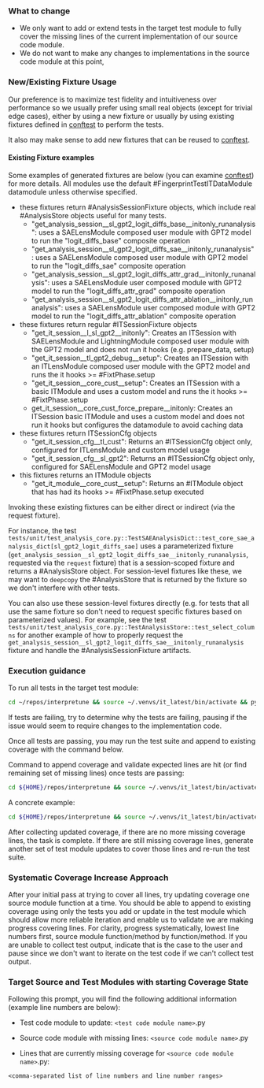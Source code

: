 ### What to change

- We only want to add or extend tests in the target test module to fully cover the missing lines of the current implementation of our source code module.
- We do not want to make any changes to implementations in the source code module at this point,

### New/Existing Fixture Usage

Our preference is to maximize test fidelity and intuitiveness over performance so we usually prefer using small real
objects (except for trivial edge cases), either by using a new fixture or usually by using existing fixtures defined in [conftest](../../tests/conftest.py) to
perform the tests.

It also may make sense to add new fixtures that can be reused to [conftest](../../tests/conftest.py).

#### Existing Fixture examples

Some examples of generated fixtures are below (you can examine [conftest](../../tests/conftest.py)) for more details.
All modules use the default #FingerprintTestITDataModule datamodule unless otherwise specified.

- these fixtures return #AnalysisSessionFixture objects, which include real #AnalysisStore objects useful for many tests.
  - "get_analysis_session\_\_sl_gpt2_logit_diffs_base\_\_initonly_runanalysis": uses a SAELensModule composed user module with GPT2 model to run the "logit_diffs_base" composite operation
  - "get_analysis_session\_\_sl_gpt2_logit_diffs_sae\_\_initonly_runanalysis": uses a SAELensModule composed user module with GPT2 model to run the "logit_diffs_sae" composite operation
  - "get_analysis_session\_\_sl_gpt2_logit_diffs_attr_grad\_\_initonly_runanalysis": uses a SAELensModule user composed module with GPT2 model to run the "logit_diffs_attr_grad" composite operation
  - "get_analysis_session\_\_sl_gpt2_logit_diffs_attr_ablation\_\_initonly_runanalysis": uses a SAELensModule user composed module with GPT2 model to run the "logit_diffs_attr_ablation" composite operation
- these fixtures return regular #ITSessionFixture objects
  - "get_it_session\_\_l_sl_gpt2\_\_initonly": Creates an ITSession with SAELensModule and LightningModule composed user module with the GPT2 model and does not run it hooks (e.g. prepare_data, setup)
  - "get_it_session\_\_tl_gpt2_debug\_\_setup": Creates an ITSession with an ITLensModule composed user module with the GPT2 model and runs the it hooks >= #FixtPhase.setup
  - "get_it_session\_\_core_cust\_\_setup": Creates an ITSession with a basic ITModule and uses a custom model and runs the it hooks >= #FixtPhase.setup
  - get_it_session\_\_core_cust_force_prepare\_\_initonly: Creates an ITSession basic ITModule and uses a custom model and does not run it hooks but configures the datamodule to avoid caching data
- these fixtures return ITSessionCfg objects
  - "get_it_session_cfg\_\_tl_cust": Returns an #ITSessionCfg object only, configured for ITLensModule and custom model usage
  - "get_it_session_cfg\_\_sl_gpt2": Returns an #ITSessionCfg object only, configured for SAELensModule and GPT2 model usage
- this fixtures returns an ITModule objects
  - "get_it_module\_\_core_cust\_\_setup": Returns an #ITModule object that has had its hooks >= #FixtPhase.setup executed

Invoking these existing fixtures can be either direct or indirect (via the request fixture).

For instance, the test
`tests/unit/test_analysis_core.py::TestSAEAnalysisDict::test_core_sae_analysis_dict[sl_gpt2_logit_diffs_sae]`
uses a parameterized fixture (`get_analysis_session__sl_gpt2_logit_diffs_sae__initonly_runanalysis`,
requested via the `request` fixture) that is a session-scoped fixture and returns a #AnalysisStore object. For
session-level fixtures like these, we may want to `deepcopy` the #AnalysisStore that is returned
by the fixture so we don't interfere with other tests.

You can also use these session-level fixtures directly (e.g. for tests that all use the same fixture so don't need
to request specific fixtures based on parameterized values). For example, see the test
`tests/unit/test_analysis_core.py::TestAnalysisStore::test_select_columns` for another example of how to properly
request the `get_analysis_session__sl_gpt2_logit_diffs_sae__initonly_runanalysis` fixture and handle the
#AnalysisSessionFixture artifacts.

### Execution guidance

To run all tests in the target test module:

```bash
cd ~/repos/interpretune && source ~/.venvs/it_latest/bin/activate && python -m pytest tests/unit/<test code module name> -v
```

If tests are failing, try to determine why the tests are failing, pausing if the issue would seem to require changes to the implementation code.

Once all tests are passing, you may run the test suite and append to existing coverage with the command below.

Command to append coverage and validate expected lines are hit (or find remaining set of missing lines) once tests are passing:

```bash
cd ${HOME}/repos/interpretune && source ~/.venvs/it_latest/bin/activate && python -m coverage run --append --source src/interpretune -m pytest tests/unit/<test code module name>  -v && python -m coverage report -m --include=`<source code module relative path>`.py
```

A concrete example:

```bash
cd ${HOME}/repos/interpretune && source ~/.venvs/it_latest/bin/activate && python -m coverage run --append --source src/interpretune -m pytest tests/unit/test_analysis_core.py  -v && python -m coverage report -m --include=src/interpretune/analysis/core.py
```

After collecting updated coverage, if there are no more missing coverage lines, the task is complete.
If there are still missing coverage lines, generate another set of test module updates to cover those lines and re-run the test suite.

### Systematic Coverage Increase Approach

After your initial pass at trying to cover all lines, try updating coverage one source module function at a time.
You should be able to append to existing coverage using only the tests you add or update in the test module which should allow more reliable iteration and enable us to validate we are making progress covering lines. For clarity, progress systematically, lowest line numbers first, source module function/method by function/method. If you are unable to collect test output, indicate that is the case to the user and pause since we don't want to iterate on the test code if we can't collect test output.

### Target Source and Test Modules with starting Coverage State

Following this prompt, you will find the following additional information (example line numbers are below):

- Test code module to update: `<test code module name>`.py

- Source code module with missing lines: `<source code module name>`.py

- Lines that are currently missing coverage for `<source code module name>`.py:

`<comma-separated list of line numbers and line number ranges>`
